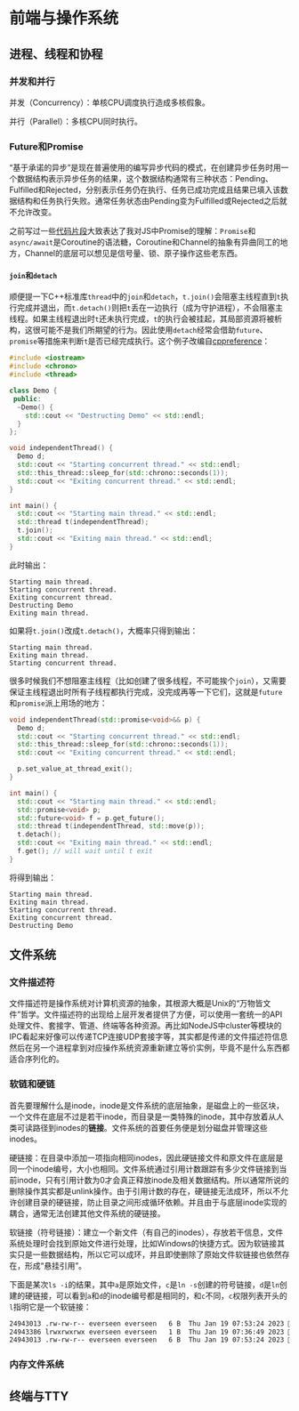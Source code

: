 # 前端与操作系统

## 进程、线程和协程

### 并发和并行

并发（Concurrency）：单核CPU调度执行造成多核假象。

并行（Parallel）：多核CPU同时执行。

### Future和Promise

“基于承诺的异步”是现在普遍使用的编写异步代码的模式，在创建异步任务时用一个数据结构表示异步任务的结果，这个数据结构通常有三种状态：Pending、Fulfilled和Rejected，分别表示任务仍在执行、任务已成功完成且结果已填入该数据结构和任务执行失败。通常任务状态由Pending变为Fulfilled或Rejected之后就不允许改变。

之前写过一些[代码片段](https://www.everseenflash.com/CS/Snippets/GeneratorAutoRun.md)大致表达了我对JS中Promise的理解：`Promise`和`async/await`是Coroutine的语法糖，Coroutine和Channel的抽象有异曲同工的地方，Channel的底层可以想见是信号量、锁、原子操作这些老东西。

#### `join`和`detach`

顺便提一下C++标准库`thread`中的`join`和`detach`，`t.join()`会阻塞主线程直到`t`执行完成并退出，而`t.detach()`则把`t`丢在一边执行（成为守护进程），不会阻塞主线程。如果主线程退出时`t`还未执行完成，`t`的执行会被挂起，其局部资源将被析构，这很可能不是我们所期望的行为。因此使用`detach`经常会借助`future`、`promise`等措施来判断`t`是否已经完成执行。这个例子改编自[cppreference](https://en.cppreference.com/w/cpp/thread/thread/detach)：

```cpp
#include <iostream>
#include <chrono>
#include <thread>

class Demo {
 public:
  ~Demo() {
    std::cout << "Destructing Demo" << std::endl;
  }
};

void independentThread() {
  Demo d;
  std::cout << "Starting concurrent thread." << std::endl;
  std::this_thread::sleep_for(std::chrono::seconds(1));
  std::cout << "Exiting concurrent thread." << std::endl;
}

int main() {
  std::cout << "Starting main thread." << std::endl;
  std::thread t(independentThread);
  t.join();
  std::cout << "Exiting main thread." << std::endl;
}
```

此时输出：

```
Starting main thread.
Starting concurrent thread.
Exiting concurrent thread.
Destructing Demo
Exiting main thread.
```

如果将`t.join()`改成`t.detach()`，大概率只得到输出：

```
Starting main thread.
Exiting main thread.
Starting concurrent thread.
```

很多时候我们不想阻塞主线程（比如创建了很多线程，不可能挨个`join`），又需要保证主线程退出时所有子线程都执行完成，没完成再等一下它们，这就是`future`和`promise`派上用场的地方：

```cpp
void independentThread(std::promise<void>&& p) {
  Demo d;
  std::cout << "Starting concurrent thread." << std::endl;
  std::this_thread::sleep_for(std::chrono::seconds(1));
  std::cout << "Exiting concurrent thread." << std::endl;

  p.set_value_at_thread_exit();
}

int main() {
  std::cout << "Starting main thread." << std::endl;
  std::promise<void> p;
  std::future<void> f = p.get_future();
  std::thread t(independentThread, std::move(p));
  t.detach();
  std::cout << "Exiting main thread." << std::endl;
  f.get(); // will wait until t exit
}
```

将得到输出：

```
Starting main thread.
Exiting main thread.
Starting concurrent thread.
Exiting concurrent thread.
Destructing Demo
```

## 文件系统

### 文件描述符

文件描述符是操作系统对计算机资源的抽象，其根源大概是Unix的“万物皆文件”哲学。文件描述符的出现给上层开发者提供了方便，可以使用一套统一的API处理文件、套接字、管道、终端等各种资源。再比如NodeJS中cluster等模块的IPC看起来好像可以传递TCP连接UDP套接字等，其实都是传递的文件描述符信息然后在另一个进程拿到对应操作系统资源重新建立等价实例，毕竟不是什么东西都适合序列化的。

### 软链和硬链

首先要理解什么是inode，inode是文件系统的底层抽象，是磁盘上的一些区块，一个文件在底层不过是若干inode，而目录是一类特殊的inode，其中存放着从人类可读路径到inodes的**链接**。文件系统的首要任务便是划分磁盘并管理这些inodes。

硬链接：在目录中添加一项指向相同inodes，因此硬链接文件和原文件在底层是同一个inode编号，大小也相同。文件系统通过引用计数跟踪有多少文件链接到当前inode，只有引用计数为0才会真正释放inode及相关数据结构。所以通常所说的删除操作其实都是unlink操作。由于引用计数的存在，硬链接无法成环，所以不允许创建目录的硬链接，防止目录之间形成循环依赖。并且由于与底层inode实现的耦合，通常无法创建其他文件系统的硬链接。

软链接（符号链接）：建立一个新文件（有自己的inodes），存放若干信息，文件系统处理时会找到原始文件进行处理，比如Windows的快捷方式。因为软链接其实只是一些数据结构，所以它可以成环，并且即使删除了原始文件软链接也依然存在，形成“悬挂引用”。

下面是某次`ls -i`的结果，其中`a`是原始文件，`c`是`ln -s`创建的符号链接，`d`是`ln`创建的硬链接，可以看到`a`和`d`的inode编号都是相同的，和`c`不同，`c`权限列表开头的`l`指明它是一个软链接：

```bash
24943013 .rw-rw-r-- everseen everseen   6 B  Thu Jan 19 07:53:24 2023  a
24943386 lrwxrwxrwx everseen everseen   1 B  Thu Jan 19 07:36:49 2023  c ⇒ a
24943013 .rw-rw-r-- everseen everseen   6 B  Thu Jan 19 07:53:24 2023  d
```

### 内存文件系统

## 终端与TTY
